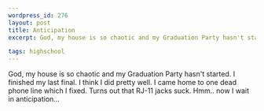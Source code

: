 ```yaml
--- 
wordpress_id: 276
layout: post
title: Anticipation
excerpt: God, my house is so chaotic and my Graduation Party hasn't started.  I finished my last final.  I think I did pretty well.  I came home to one dead phone line which I fixed.  Turns out that RJ-11 jacks suck.  Hmm.. now I wait in anticipation...

tags: highschool
---
```


God, my house is so chaotic and my Graduation Party hasn't started.  I finished my last final.  I think I did pretty well.  I came home to one dead phone line which I fixed.  Turns out that RJ-11 jacks suck.  Hmm.. now I wait in anticipation...
